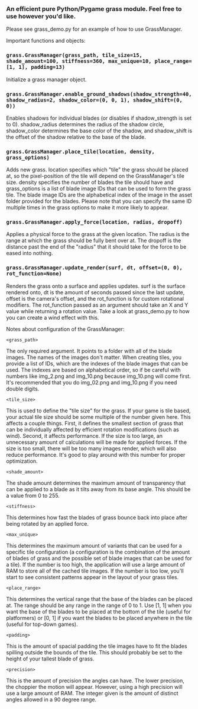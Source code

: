 ### An efficient pure Python/Pygame grass module. Feel free to use however you'd like.

Please see grass_demo.py for an example of how to use GrassManager.

Important functions and objects:

### `grass.GrassManager(grass_path, tile_size=15, shade_amount=100, stiffness=360, max_unique=10, place_range=[1, 1], padding=13)`

Initialize a grass manager object.

### `grass.GrassManager.enable_ground_shadows(shadow_strength=40, shadow_radius=2, shadow_color=(0, 0, 1), shadow_shift=(0, 0))`

Enables shadows for individual blades (or disables if shadow_strength is set to 0). shadow_radius determines the radius of the
shadow circle, shadow_color determines the base color of the shadow, and shadow_shift is the offset of the shadow relative to
the base of the blade.

### `grass.GrassManager.place_tile(location, density, grass_options)`

Adds new grass. location specifies which "tile" the grass should be placed at, so the pixel-position of the tile will depend
on the GrassManager's tile size. density specifies the number of blades the tile should have and grass_options is a list of blade
image IDs that can be used to form the grass tile. The blade image IDs are the alphabetical index of the image in the asset folder
provided for the blades. Please note that you can specify the same ID multiple times in the grass options to make it more likely
to appear.

### `grass.GrassManager.apply_force(location, radius, dropoff)`

Applies a physical force to the grass at the given location. The radius is the range at which the grass should be fully bent over at.
The dropoff is the distance past the end of the "radius" that it should take for the force to be eased into nothing.

### `grass.GrassManager.update_render(surf, dt, offset=(0, 0), rot_function=None)`

Renders the grass onto a surface and applies updates. surf is the surface rendered onto, dt is the amount of seconds passed since the
last update, offset is the camera's offset, and the rot_function is for custom rotational modifiers. The rot_function passed as an
argument should take an X and Y value while returning a rotation value. Take a look at grass_demo.py to how you can create a wind
effect with this.

Notes about configuration of the GrassManager:

`<grass_path>`

The only required argument. It points to a folder with all of the blade images. The names of the images don't matter. When creating
tiles, you provide a list of IDs, which are the indexes of the blade images that can be used. The indexes are based on alphabetical
order, so if be careful with numbers like img_2.png and img_10.png because img_10.png will come first. It's recommended that you do
img_02.png and img_10.png if you need double digits.

`<tile_size>`

This is used to define the "tile size" for the grass. If your game is tile based, your actual tile size should be some multiple of the
number given here. This affects a couple things. First, it defines the smallest section of grass that can be individually affected by
efficient rotation modifications (such as wind). Second, it affects performance. If the size is too large, an unnecessary amount of
calculations will be made for applied forces. If the size is too small, there will be too many images render, which will also reduce
performance. It's good to play around with this number for proper optimization.

`<shade_amount>`

The shade amount determines the maximum amount of transparency that can be applied to a blade as it tilts away from its base angle.
This should be a value from 0 to 255.

`<stiffness>`

This determines how fast the blades of grass bounce back into place after being rotated by an applied force.

`<max_unique>`

This determines the maximum amount of variants that can be used for a specific tile configuration (a configuration is the combination
of the amount of blades of grass and the possible set of blade images that can be used for a tile). If the number is too high, the
application will use a large amount of RAM to store all of the cached tile images. If the number is too low, you'll start to see
consistent patterns appear in the layout of your grass tiles.

`<place_range>`

This determines the vertical range that the base of the blades can be placed at. The range should be any range in the range of 0 to 1.
Use [1, 1] when you want the base of the blades to be placed at the bottom of the tile (useful for platformers) or [0, 1] if you want
the blades to be placed anywhere in the tile (useful for top-down games).

`<padding>`

This is the amount of spacial padding the tile images have to fit the blades spilling outside the bounds of the tile. This should
probably be set to the height of your tallest blade of grass.

`<precision>`

This is the amount of precision the angles can have. The lower precision, the choppier the motion will appear. However, using a high
precision will use a large amount of RAM. The integer given is the amount of distinct angles allowed in a 90 degree range.

